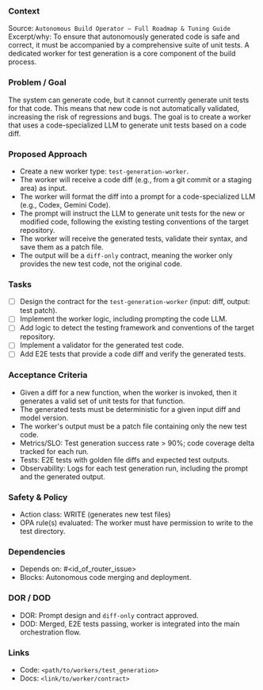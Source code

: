 ### Context

Source: `Autonomous Build Operator — Full Roadmap & Tuning Guide`
Excerpt/why: To ensure that autonomously generated code is safe and correct, it must be accompanied by a comprehensive suite of unit tests. A dedicated worker for test generation is a core component of the build process.

### Problem / Goal

The system can generate code, but it cannot currently generate unit tests for that code. This means that new code is not automatically validated, increasing the risk of regressions and bugs. The goal is to create a worker that uses a code-specialized LLM to generate unit tests based on a code diff.

### Proposed Approach

- Create a new worker type: `test-generation-worker`.
- The worker will receive a code diff (e.g., from a git commit or a staging area) as input.
- The worker will format the diff into a prompt for a code-specialized LLM (e.g., Codex, Gemini Code).
- The prompt will instruct the LLM to generate unit tests for the new or modified code, following the existing testing conventions of the target repository.
- The worker will receive the generated tests, validate their syntax, and save them as a patch file.
- The output will be a `diff-only` contract, meaning the worker only provides the new test code, not the original code.

### Tasks

- [ ] Design the contract for the `test-generation-worker` (input: diff, output: test patch).
- [ ] Implement the worker logic, including prompting the code LLM.
- [ ] Add logic to detect the testing framework and conventions of the target repository.
- [ ] Implement a validator for the generated test code.
- [ ] Add E2E tests that provide a code diff and verify the generated tests.

### Acceptance Criteria

- Given a diff for a new function, when the worker is invoked, then it generates a valid set of unit tests for that function.
- The generated tests must be deterministic for a given input diff and model version.
- The worker's output must be a patch file containing only the new test code.
- Metrics/SLO: Test generation success rate > 90%; code coverage delta tracked for each run.
- Tests: E2E tests with golden file diffs and expected test outputs.
- Observability: Logs for each test generation run, including the prompt and the generated output.

### Safety & Policy

- Action class: WRITE (generates new test files)
- OPA rule(s) evaluated: The worker must have permission to write to the test directory.

### Dependencies

- Depends on: #<id_of_router_issue>
- Blocks: Autonomous code merging and deployment.

### DOR / DOD

- DOR: Prompt design and `diff-only` contract approved.
- DOD: Merged, E2E tests passing, worker is integrated into the main orchestration flow.

### Links

- Code: `<path/to/workers/test_generation>`
- Docs: `<link/to/worker/contract>`
